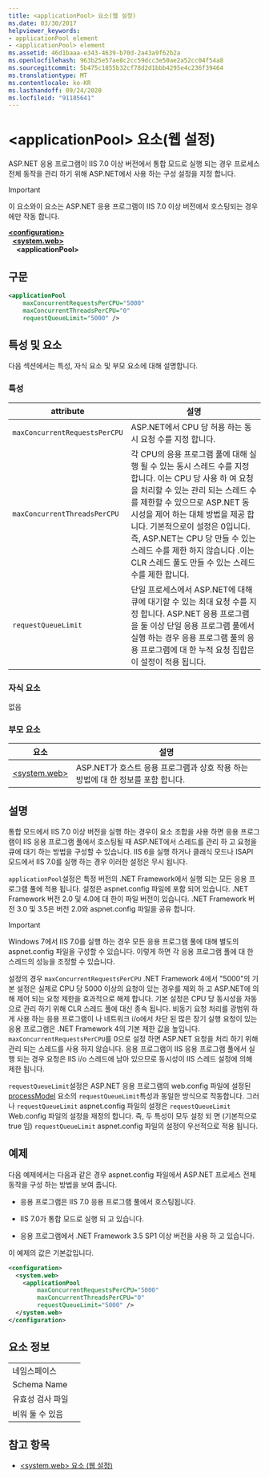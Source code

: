 ```yaml
---
title: <applicationPool> 요소(웹 설정)
ms.date: 03/30/2017
helpviewer_keywords:
- applicationPool element
- <applicationPool> element
ms.assetid: 46d1baaa-e343-4639-b70d-2a43a9f62b2a
ms.openlocfilehash: 963b25e57ae8c2cc59dcc3e50ae2a52cc04f54a8
ms.sourcegitcommit: 5b475c1855b32cf78d2d1bbb4295e4c236f39464
ms.translationtype: MT
ms.contentlocale: ko-KR
ms.lasthandoff: 09/24/2020
ms.locfileid: "91185641"
---
```

# <a name="applicationpool-element-web-settings"></a>\<applicationPool> 요소(웹 설정)

ASP.NET 응용 프로그램이 IIS 7.0 이상 버전에서 통합 모드로 실행 되는 경우 프로세스 전체 동작을 관리 하기 위해 ASP.NET에서 사용 하는 구성 설정을 지정 합니다.  
  
> [!IMPORTANT]
> 이 요소와이 요소는 ASP.NET 응용 프로그램이 IIS 7.0 이상 버전에서 호스팅되는 경우에만 작동 합니다.  
  
[**\<configuration>**](../configuration-element.md)  
&nbsp;&nbsp;[**\<system.web>**](system-web-element-web-settings.md)  
&nbsp;&nbsp;&nbsp;&nbsp;**\<applicationPool>**  
  
## <a name="syntax"></a>구문  
  
```xml  
<applicationPool
    maxConcurrentRequestsPerCPU="5000"
    maxConcurrentThreadsPerCPU="0"
    requestQueueLimit="5000" />  
```  
  
## <a name="attributes-and-elements"></a>특성 및 요소  

다음 섹션에서는 특성, 자식 요소 및 부모 요소에 대해 설명합니다.  
  
### <a name="attributes"></a>특성  
  
|attribute|설명|  
|---------------|-----------------|  
|`maxConcurrentRequestsPerCPU`|ASP.NET에서 CPU 당 허용 하는 동시 요청 수를 지정 합니다.|  
|`maxConcurrentThreadsPerCPU`|각 CPU의 응용 프로그램 풀에 대해 실행 될 수 있는 동시 스레드 수를 지정 합니다. 이는 CPU 당 사용 하 여 요청을 처리할 수 있는 관리 되는 스레드 수를 제한할 수 있으므로 ASP.NET 동시성을 제어 하는 대체 방법을 제공 합니다. 기본적으로이 설정은 0입니다. 즉, ASP.NET는 CPU 당 만들 수 있는 스레드 수를 제한 하지 않습니다 .이는 CLR 스레드 풀도 만들 수 있는 스레드 수를 제한 합니다.|  
|`requestQueueLimit`|단일 프로세스에서 ASP.NET에 대해 큐에 대기할 수 있는 최대 요청 수를 지정 합니다. ASP.NET 응용 프로그램을 둘 이상 단일 응용 프로그램 풀에서 실행 하는 경우 응용 프로그램 풀의 응용 프로그램에 대 한 누적 요청 집합은이 설정이 적용 됩니다.|  
  
### <a name="child-elements"></a>자식 요소  

 없음  
  
### <a name="parent-elements"></a>부모 요소  
  
|요소|설명|  
|-------------|-----------------|  
|[\<system.web>](system-web-element-web-settings.md)|ASP.NET가 호스트 응용 프로그램과 상호 작용 하는 방법에 대 한 정보를 포함 합니다.|  
  
## <a name="remarks"></a>설명  

통합 모드에서 IIS 7.0 이상 버전을 실행 하는 경우이 요소 조합을 사용 하면 응용 프로그램이 IIS 응용 프로그램 풀에서 호스팅될 때 ASP.NET에서 스레드를 관리 하 고 요청을 큐에 대기 하는 방법을 구성할 수 있습니다. IIS 6을 실행 하거나 클래식 모드나 ISAPI 모드에서 IIS 7.0를 실행 하는 경우 이러한 설정은 무시 됩니다.  
  
`applicationPool`설정은 특정 버전의 .NET Framework에서 실행 되는 모든 응용 프로그램 풀에 적용 됩니다. 설정은 aspnet.config 파일에 포함 되어 있습니다. .NET Framework 버전 2.0 및 4.0에 대 한이 파일 버전이 있습니다. .NET Framework 버전 3.0 및 3.5은 버전 2.0와 aspnet.config 파일을 공유 합니다.  
  
> [!IMPORTANT]
> Windows 7에서 IIS 7.0를 실행 하는 경우 모든 응용 프로그램 풀에 대해 별도의 aspnet.config 파일을 구성할 수 있습니다. 이렇게 하면 각 응용 프로그램 풀에 대 한 스레드의 성능을 조정할 수 있습니다.  
  
설정의 경우 `maxConcurrentRequestsPerCPU` .NET Framework 4에서 "5000"의 기본 설정은 실제로 CPU 당 5000 이상의 요청이 있는 경우를 제외 하 고 ASP.NET에 의해 제어 되는 요청 제한을 효과적으로 해제 합니다. 기본 설정은 CPU 당 동시성을 자동으로 관리 하기 위해 CLR 스레드 풀에 대신 종속 됩니다. 비동기 요청 처리를 광범위 하 게 사용 하는 응용 프로그램이 나 네트워크 i/o에서 차단 된 많은 장기 실행 요청이 있는 응용 프로그램은 .NET Framework 4의 기본 제한 값을 높입니다. `maxConcurrentRequestsPerCPU`를 0으로 설정 하면 ASP.NET 요청을 처리 하기 위해 관리 되는 스레드를 사용 하지 않습니다. 응용 프로그램이 IIS 응용 프로그램 풀에서 실행 되는 경우 요청은 IIS i/o 스레드에 남아 있으므로 동시성이 IIS 스레드 설정에 의해 제한 됩니다.  
  
`requestQueueLimit`설정은 ASP.NET 응용 프로그램의 web.config 파일에 설정된 [processModel](/previous-versions/dotnet/netframework-4.0/7w2sway1(v=vs.100)) 요소의 `requestQueueLimit`특성과 동일한 방식으로 작동합니다. 그러나 `requestQueueLimit` aspnet.config 파일의 설정은 `requestQueueLimit` Web.config 파일의 설정을 재정의 합니다. 즉, 두 특성이 모두 설정 되 면 (기본적으로 true 임) `requestQueueLimit` aspnet.config 파일의 설정이 우선적으로 적용 됩니다.  
  
## <a name="example"></a>예제  

다음 예제에서는 다음과 같은 경우 aspnet.config 파일에서 ASP.NET 프로세스 전체 동작을 구성 하는 방법을 보여 줍니다.  
  
- 응용 프로그램은 IIS 7.0 응용 프로그램 풀에서 호스팅됩니다.  
  
- IIS 7.0가 통합 모드로 실행 되 고 있습니다.  
  
- 응용 프로그램에서 .NET Framework 3.5 SP1 이상 버전을 사용 하 고 있습니다.  
  
이 예제의 값은 기본값입니다.  
  
```xml  
<configuration>  
  <system.web>  
    <applicationPool
        maxConcurrentRequestsPerCPU="5000"  
        maxConcurrentThreadsPerCPU="0"
        requestQueueLimit="5000" />  
  </system.web>  
</configuration>  
```  
  
## <a name="element-information"></a>요소 정보  
  
|||  
|-|-|  
|네임스페이스||  
|Schema Name||  
|유효성 검사 파일||  
|비워 둘 수 있음||  
  
## <a name="see-also"></a>참고 항목

- [\<system.web> 요소 (웹 설정)](system-web-element-web-settings.md)
